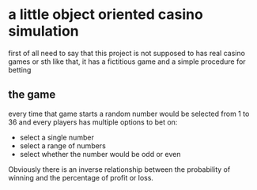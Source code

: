 # a little object oriented casino simulation
first of all need to say that this project is not supposed to has real casino games or sth like that,
it has a fictitious game and a simple procedure for betting 

## the game
every time that game starts a random number would be selected from 1 to 36 and every players has multiple options to bet on:
* select a single number
* select a range of numbers
* select whether the number would be odd or even 

Obviously there is an inverse relationship between the probability of winning and the percentage of profit or loss.

